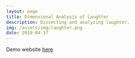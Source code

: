 ```yaml
---
layout: page
title: Dimensional Analysis of Laughter
description: Dissecting and analyzing laughter.
img: /assets/img/laughter.png
date: 2019-04-17
---
```

Demo website [here](https://www.ibm.com/blogs/research/2019/05/conversational-laughter-ai/)
